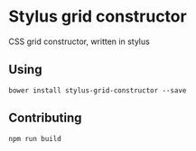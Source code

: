 # Stylus grid constructor
CSS grid constructor, written in stylus

## Using
```
bower install stylus-grid-constructor --save
```

## Contributing

```
npm run build
```
